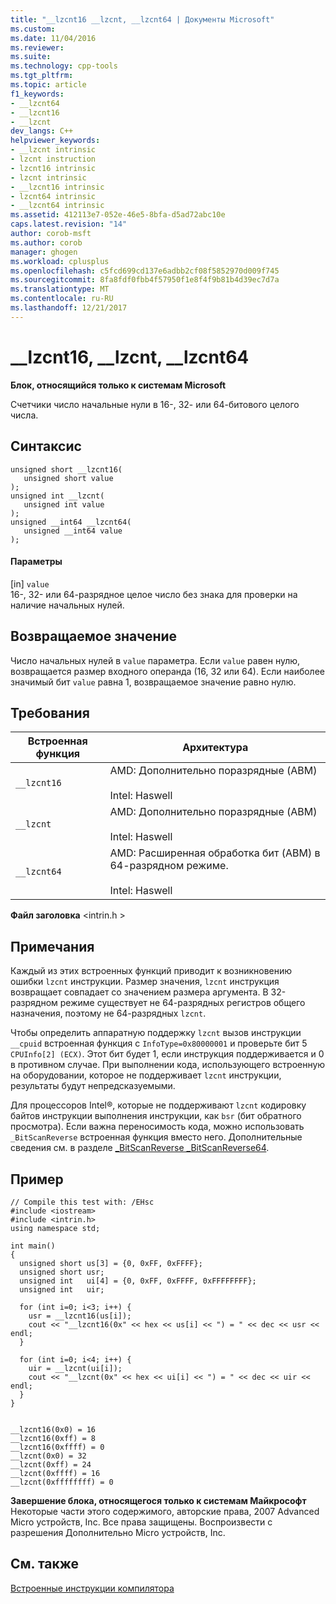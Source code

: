 ```yaml
---
title: "__lzcnt16 __lzcnt, __lzcnt64 | Документы Microsoft"
ms.custom: 
ms.date: 11/04/2016
ms.reviewer: 
ms.suite: 
ms.technology: cpp-tools
ms.tgt_pltfrm: 
ms.topic: article
f1_keywords:
- __lzcnt64
- __lzcnt16
- __lzcnt
dev_langs: C++
helpviewer_keywords:
- __lzcnt intrinsic
- lzcnt instruction
- lzcnt16 intrinsic
- lzcnt intrinsic
- __lzcnt16 intrinsic
- lzcnt64 intrinsic
- __lzcnt64 intrinsic
ms.assetid: 412113e7-052e-46e5-8bfa-d5ad72abc10e
caps.latest.revision: "14"
author: corob-msft
ms.author: corob
manager: ghogen
ms.workload: cplusplus
ms.openlocfilehash: c5fcd699cd137e6adbb2cf08f5852970d009f745
ms.sourcegitcommit: 8fa8fdf0fbb4f57950f1e8f4f9b81b4d39ec7d7a
ms.translationtype: MT
ms.contentlocale: ru-RU
ms.lasthandoff: 12/21/2017
---
```

# <a name="lzcnt16-lzcnt-lzcnt64"></a>__lzcnt16, __lzcnt, __lzcnt64
**Блок, относящийся только к системам Microsoft**  
  
 Счетчики число начальные нули в 16-, 32- или 64-битового целого числа.  
  
## <a name="syntax"></a>Синтаксис  
  
```  
unsigned short __lzcnt16(  
   unsigned short value  
);  
unsigned int __lzcnt(  
   unsigned int value  
);  
unsigned __int64 __lzcnt64(  
   unsigned __int64 value  
);  
```  
  
#### <a name="parameters"></a>Параметры  
 [in] `value`  
 16-, 32- или 64-разрядное целое число без знака для проверки на наличие начальных нулей.  
  
## <a name="return-value"></a>Возвращаемое значение  
 Число начальных нулей в `value` параметра. Если `value` равен нулю, возвращается размер входного операнда (16, 32 или 64). Если наиболее значимый бит `value` равна 1, возвращаемое значение равно нулю.  
  
## <a name="requirements"></a>Требования  
  
|Встроенная функция|Архитектура|  
|---------------|------------------|  
|`__lzcnt16`|AMD: Дополнительно поразрядные (ABM)<br /><br /> Intel: Haswell|  
|`__lzcnt`|AMD: Дополнительно поразрядные (ABM)<br /><br /> Intel: Haswell|  
|`__lzcnt64`|AMD: Расширенная обработка бит (ABM) в 64-разрядном режиме.<br /><br /> Intel: Haswell|  
  
 **Файл заголовка** \<intrin.h >  
  
## <a name="remarks"></a>Примечания  
 Каждый из этих встроенных функций приводит к возникновению ошибки `lzcnt` инструкции.  Размер значения, `lzcnt` инструкция возвращает совпадает со значением размера аргумента.  В 32-разрядном режиме существует не 64-разрядных регистров общего назначения, поэтому не 64-разрядных `lzcnt`.  
  
 Чтобы определить аппаратную поддержку `lzcnt` вызов инструкции `__cpuid` встроенная функция с `InfoType=0x80000001` и проверьте бит 5 `CPUInfo[2] (ECX)`. Этот бит будет 1, если инструкция поддерживается и 0 в противном случае. При выполнении кода, использующего встроенную на оборудовании, которое не поддерживает `lzcnt` инструкции, результаты будут непредсказуемыми.  
  
 Для процессоров Intel®, которые не поддерживают `lzcnt` кодировку байтов инструкции выполнения инструкции, как `bsr` (бит обратного просмотра). Если важна переносимость кода, можно использовать `_BitScanReverse` встроенная функция вместо него. Дополнительные сведения см. в разделе [_BitScanReverse _BitScanReverse64](../intrinsics/bitscanreverse-bitscanreverse64.md).  
  
## <a name="example"></a>Пример  
  
```  
// Compile this test with: /EHsc  
#include <iostream>   
#include <intrin.h>   
using namespace std;   
  
int main()   
{  
  unsigned short us[3] = {0, 0xFF, 0xFFFF};  
  unsigned short usr;  
  unsigned int   ui[4] = {0, 0xFF, 0xFFFF, 0xFFFFFFFF};  
  unsigned int   uir;  
  
  for (int i=0; i<3; i++) {  
    usr = __lzcnt16(us[i]);  
    cout << "__lzcnt16(0x" << hex << us[i] << ") = " << dec << usr << endl;  
  }  
  
  for (int i=0; i<4; i++) {  
    uir = __lzcnt(ui[i]);  
    cout << "__lzcnt(0x" << hex << ui[i] << ") = " << dec << uir << endl;  
  }  
}  
  
```  
  
```Output  
__lzcnt16(0x0) = 16  
__lzcnt16(0xff) = 8  
__lzcnt16(0xffff) = 0  
__lzcnt(0x0) = 32  
__lzcnt(0xff) = 24  
__lzcnt(0xffff) = 16  
__lzcnt(0xffffffff) = 0  
```  
  
**Завершение блока, относящегося только к системам Майкрософт**  
 Некоторые части этого содержимого, авторские права, 2007 Advanced Micro устройств, Inc. Все права защищены. Воспроизвести с разрешения Дополнительно Micro устройств, Inc.  
  
## <a name="see-also"></a>См. также  
 [Встроенные инструкции компилятора](../intrinsics/compiler-intrinsics.md)
